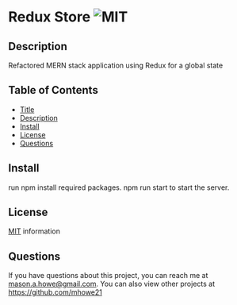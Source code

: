 
# Redux Store ![MIT](https://img.shields.io/badge/license-MIT-green)

## Description
Refactored MERN stack application using Redux for a global state

## Table of Contents

* [Title](#Title)
* [Description](#Description)
* [Install](#Install)
* [License](#License)
* [Questions](#Questions)


## Install

run npm install required packages. npm run start to start the server. 


## License
[MIT](https://opensource.org/licenses/MIT) information
  
## Questions
If you have questions about this project, you can reach me at <mason.a.howe@gmail.com>.
You can also view other projects at <https://github.com/mhowe21>
